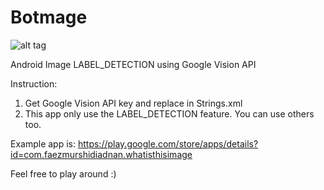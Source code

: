# Botmage
![alt tag](https://github.com/faezmurshidi/What-is-this-image-/blob/master/app/src/main/res/mipmap-xxxhdpi/botimageicon.png)


Android Image LABEL_DETECTION using Google Vision API


Instruction:
1. Get Google Vision API key and replace in Strings.xml
2. This app only use the LABEL_DETECTION feature. You can use others too.



Example app is: https://play.google.com/store/apps/details?id=com.faezmurshidiadnan.whatisthisimage

Feel free to play around :) 
